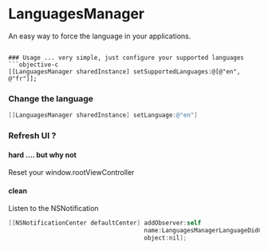 LanguagesManager
================

An easy way to force the language in your applications.

```

### Usage ... very simple, just configure your supported languages
```objective-c
[[LanguagesManager sharedInstance] setSupportedLanguages:@[@"en", @"fr"]];
```

###  Change the language

```objective-c
[[LanguagesManager sharedInstance] setLanguage:@"en"]
```

###  Refresh UI ?
#### hard .... but why not
Reset your window.rootViewController 

#### clean
Listen to the NSNotification
```objective-c
[[NSNotificationCenter defaultCenter] addObserver:self                                                                                                          selector:@selector(reloadMyUI:)
                                      name:LanguagesManagerLanguageDidChangeNotification
                                      object:nil];
```





